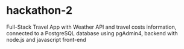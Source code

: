 # hackathon-2

Full-Stack Travel App with Weather API and travel costs information, connected to a PostgreSQL database using pgAdmin4, backend with node.js and javascript front-end
